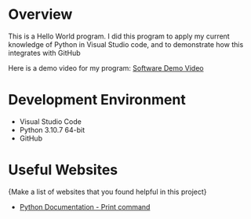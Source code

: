 # Overview

This is a Hello World program. I did this program to apply my current knowledge of Python in Visual Studio code, and to demonstrate how this integrates with GitHub

Here is a demo video for my program: [Software Demo Video](http://youtube.link.goes.here)

# Development Environment

* Visual Studio Code
* Python 3.10.7 64-bit
* GitHub

# Useful Websites

{Make a list of websites that you found helpful in this project}
* [Python Documentation - Print command](https://docs.python.org/3.10/library/2to3.html?highlight=print#to3fixer-print)